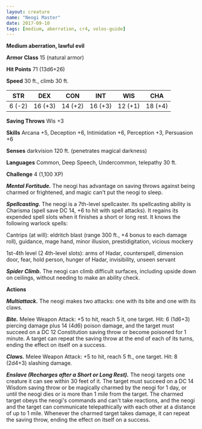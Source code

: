 ```yaml
---
layout: creature
name: "Neogi Master"
date: 2017-09-10
tags: [medium, aberration, cr4, volos-guide]
---
```


**Medium aberration, lawful evil**

**Armor Class** 15 (natural armor)

**Hit Points** 71 (13d6+26)

**Speed** 30 ft., climb 30 ft.

|   STR   |   DEX   |   CON   |   INT   |   WIS   |   CHA   |
|:-----:|:-----:|:-----:|:-----:|:-----:|:-----:|
| 6 (-2) | 16 (+3) | 14 (+2) | 16 (+3) | 12 (+1) | 18 (+4) |

**Saving Throws** Wis +3

**Skills** Arcana +5, Deception +6, Intimidation +6, Perception +3, Persuasion +6

**Senses** darkvision 120 ft. (penetrates magical darkness)

**Languages** Common, Deep Speech, Undercommon, telepathy 30 ft.

**Challenge** 4 (1,100 XP)

***Mental Fortitude.*** The neogi has advantage on saving throws against being charmed or frightened, and magic can't put the neogi to sleep.

***Spellcasting.*** The neogi is a 7th-level spellcaster. Its spellcasting ability is Charisma (spell save DC 14, +6 to hit with spell attacks). It regains its expended spell slots when it finishes a short or long rest. It knows the following warlock spells:

Cantrips (at will): eldritch blast (range 300 ft., +4 bonus to each damage roll), guidance, mage hand, minor illusion, prestidigitation, vicious mockery

1st-4th level (2 4th-level slots): arms of Hadar, counterspell, dimension door, fear, hold person, hunger of Hadar, invisibility, unseen servant

***Spider Climb.*** The neogi can climb difficult surfaces, including upside down on ceilings, without needing to make an ability check.

**Actions**

***Multiattack.*** The neogi makes two attacks: one with its bite and one with its claws.

***Bite.*** Melee Weapon Attack: +5 to hit, reach 5 it, one target. Hit: 6 (1d6+3) piercing damage plus 14 (4d6) poison damage, and the target must succeed on a DC 12 Constitution saving throw or become poisoned for 1 minute. A target can repeat the saving throw at the end of each of its turns, ending the effect on itself on a success.

***Claws.*** Melee Weapon Attack: +5 to hit, reach 5 ft., one target. Hit: 8 (2d4+3) slashing damage.

***Enslave (Recharges after a Short or Long Rest).*** The neogi targets one creature it can see within 30 feet of it. The target must succeed on a DC 14 Wisdom saving throw or be magically  charmed by the neogi for 1 day, or until the neogi dies or is more than 1 mile from the target. The charmed target obeys the neogi's commands and can't take reactions, and the neogi and the target can communicate telepathically with each other at a distance of up to 1 mile. Whenever the charmed target takes damage, it can repeat the saving throw, ending the effect on itself on a success.

